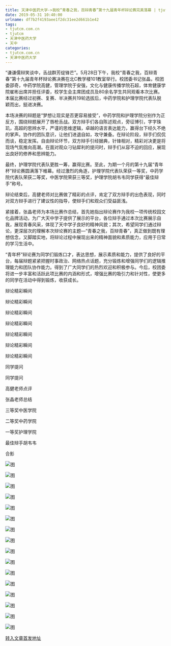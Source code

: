 ```yaml
---
title: 天津中医药大学->我校“青春之我，百辩青春”第十九届青年杯辩论赛完美落幕 | tjutcm.com.cn
date: 2019-05-31 10:40:00
urlname: df7b2f4193aee1f2dc31ee2d661b1e42
tags: 
- tjutcm.com.cn
- tjutcm
- 天津中医药大学
- 天中
categories:
- tjutcm.com.cn
- 天津中医药大学
---
```



“谦谦儒辩笑谈中，舌战群芳绽锋芒”。5月28日下午，我校“青春之我，百辩青春”第十九届青年杯辩论赛决赛在北C教学楼101教室举行。校团委书记张晶，校团委邵奇，中药学院高健，管理学院于安强，文化与健康传播学院石超，体育健康学院崔彬出席并担任评委，校学生会主席团成员及80余名学生共同观看本次比赛。本届比赛经过初赛、复赛、半决赛共19轮选拔后，中药学院和护理学院代表队脱颖而出，挺进决赛。

本场决赛的辩题是“梦想让现实是否更容易接受”，中药学院和护理学院分别作为正反方，围绕辩题展开了唇枪舌战。双方辩手们各自陈述观点，旁征博引，字字珠玑，高超的思辨水平，严谨的思维逻辑，卓越的语言表达能力，赢得台下经久不绝的掌声。协作的团队意识，让他们进退自如，攻守兼备。在辩论阶段，辩手们侃侃而谈，稳定发挥。自由辩论环节，双方辩手引经据典，针锋相对，精彩对决更是将现场气氛推向高潮。在面对观众刁钻犀利的提问时，辩手们从容不迫的回应，展现出良好的修养和思辨能力。

最终，护理学院代表队更胜一筹，赢得比赛。至此，为期一个月的第十九届“青年杯”辩论赛圆满落下帷幕。经过激烈的角逐，护理学院代表队荣获一等奖，中药学院代表队荣获二等奖，中医学院荣获三等奖，护理学院胡韦韦同学获得“最佳辩手”称号。

辩论结束后，高健老师对比赛做了精彩的点评，肯定了双方辩手的出色表现，同时对双方辩手进行了建议性的指导，使辩手们和观众们受益匪浅。

紧接着，张晶老师为本场比赛作总结，首先她指出辩论赛作为我校一项传统校园文化品牌活动，为广大天中学子提供了展示的平台，各位辩手通过本次比赛展示自我，展现青春风采，体现了天中学子良好的精神风貌；其次，希望同学们通过辩论，更深层次的理解本次辩论赛的主题—“青春之我，百辩青春”，真正做到既有理想信念，又脚踏实地，将辩论过程中展现出来的精神面貌和素质能力，应用于日常的学习生活中。

“青年杯”辩论赛为同学们锻炼口才，表达思想，展示素质和能力，提供了良好的平台，每届辩题紧紧把握时事政治、网络热点话题，充分锻炼和增强同学们的逻辑推理能力和团队协作能力。得到了广大同学们的热烈欢迎和积极参与。今后，校团委将进一步丰富和活跃此项比赛的内涵和形式，增强比赛的吸引力和针对性，使更多的同学在活动中得到锻炼，收获成长。

辩论精彩瞬间

辩论精彩瞬间

辩论精彩瞬间

辩论精彩瞬间

辩论精彩瞬间

辩论精彩瞬间

辩论精彩瞬间

同学提问

同学提问

高健老师点评

张晶老师总结

三等奖中医学院

二等奖中药学院

一等奖护理学院

最佳辩手胡韦韦

合影



![图](http://news13.tjutcm.edu.cn/__local/D/47/99/BC2353BC210FA2766B0A602059F_6BD8C28C_13018.jpg)

![图](http://news13.tjutcm.edu.cn/__local/6/60/F5/6BE432CDF61DABEDC6836369EB0_6DA64395_1033F.jpg)

![图](http://news13.tjutcm.edu.cn/__local/C/FA/EA/9C9FBD1ABB51FB7ED790CDE4790_55A9CC69_15D58.jpg)

![图](http://news13.tjutcm.edu.cn/__local/2/16/12/9B12E0CD873CF15645A1B47B55E_76EC4EEB_13A65.jpg)

![图](http://news13.tjutcm.edu.cn/__local/6/55/4B/8EFB6813A2B423F32FE54A904C9_3E8BF145_10D80.jpg)

![图](http://news13.tjutcm.edu.cn/__local/8/71/D7/242856F9FC1D19AA4446403686E_A40D94BF_1099E.jpg)

![图](http://news13.tjutcm.edu.cn/__local/7/DE/BD/C112B1C08A13668AE3ACE2F3A14_D2D83F9A_18BA9.jpg)

![图](http://news13.tjutcm.edu.cn/__local/9/D4/1B/C4AFFA4623EEF74B1EC6CF6230D_C05DF8C4_13C3A.jpg)

![图](http://news13.tjutcm.edu.cn/__local/6/62/71/D1D72B42EA83063DDB478FCB9A2_46B29EFD_16F34.jpg)

![图](http://news13.tjutcm.edu.cn/__local/E/8D/36/F120E0F011841145A186EEB0953_48DE9AD4_EA04.jpg)

![图](http://news13.tjutcm.edu.cn/__local/D/D9/39/FF53CF2337BEFE7479E5D40BF7C_65F1C9CA_10F38.jpg)

![图](http://news13.tjutcm.edu.cn/__local/7/20/50/81C5E8330F16B689F7670060EFC_0BE2138C_128DB.jpg)

![图](http://news13.tjutcm.edu.cn/__local/4/3C/38/1EADBE443BD85EADF30EF15D680_D88DA6BB_10647.jpg)

![图](http://news13.tjutcm.edu.cn/__local/C/C6/B6/9A334F1F19718A39DA0BE98F2A2_A23AA6E2_DE37.jpg)

![图](http://news13.tjutcm.edu.cn/__local/7/5A/AE/4A43E2E87889C0BC781D5E4EDCA_2F00CA2C_129AA.jpg)

![图](http://news13.tjutcm.edu.cn/__local/9/9C/51/81E988C4D8FC16D1C708905DF34_8880792A_E20E.jpg)

[转入文章首发地址](http://news13.tjutcm.edu.cn/info/1526/13223.htm)